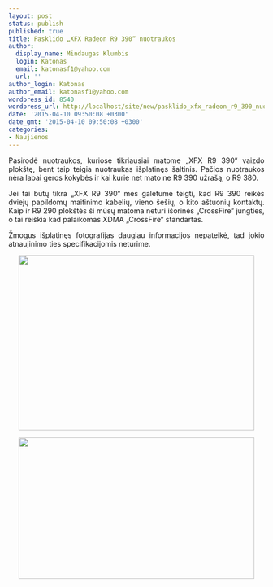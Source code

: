 ```yaml
---
layout: post
status: publish
published: true
title: Pasklido „XFX Radeon R9 390“ nuotraukos
author:
  display_name: Mindaugas Klumbis
  login: Katonas
  email: katonasf1@yahoo.com
  url: ''
author_login: Katonas
author_email: katonasf1@yahoo.com
wordpress_id: 8540
wordpress_url: http://localhost/site/new/pasklido_xfx_radeon_r9_390_nuotraukos__/
date: '2015-04-10 09:50:08 +0300'
date_gmt: '2015-04-10 09:50:08 +0300'
categories:
- Naujienos
---
```

<p style="text-align: justify;">
	Pasirodė nuotraukos, kuriose tikriausiai matome &bdquo;XFX R9 390&ldquo; vaizdo plok&scaron;tę, bent taip teigia nuotraukas i&scaron;platinęs &scaron;altinis. Pačios nuotraukos nėra labai geros kokybės ir kai kurie net mato ne R9 390 užra&scaron;ą, o R9 380.</p>
<p style="text-align: justify;">
	Jei tai būtų tikra &bdquo;XFX R9 390&ldquo; mes galėtume teigti, kad R9 390 reikės dviejų papildomų maitinimo kabelių, vieno &scaron;e&scaron;ių, o kito a&scaron;tuonių kontaktų. Kaip ir R9 290 plok&scaron;tės &scaron;i mūsų matoma neturi i&scaron;orinės &bdquo;CrossFire&ldquo; jungties, o tai rei&scaron;kia kad palaikomas XDMA &bdquo;CrossFire&ldquo; standartas.</p>
<p style="text-align: justify;">
	Žmogus i&scaron;platinęs fotografijas daugiau informacijos nepateikė, tad jokio atnaujinimo ties specifikacijomis neturime.</p>
<p style="text-align: center;">
	<a href="http://technews.lt/userfiles/XFX-Radeon-R9-390-Double-Dissipation-635x471.jpg"><img alt="" src="http://technews.lt/userfiles/XFX-Radeon-R9-390-Double-Dissipation-635x471.jpg" style="width: 464px; height: 344px;" /></a></p>
<p style="text-align: center;">
	<a href="http://technews.lt/userfiles/Radeon-R9-390_1.jpg"><img alt="" src="http://technews.lt/userfiles/Radeon-R9-390_1.jpg" style="width: 464px; height: 278px;" /></a></p>

